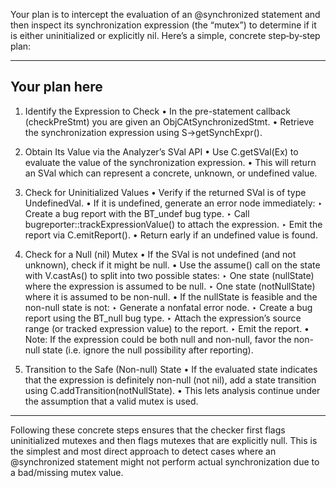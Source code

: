 Your plan is to intercept the evaluation of an @synchronized statement and then inspect its synchronization expression (the “mutex”) to determine if it is either uninitialized or explicitly nil. Here’s a simple, concrete step‐by‐step plan:

----------------------------------------------------
Your plan here
----------------------------------------------------

1. Identify the Expression to Check
   • In the pre-statement callback (checkPreStmt) you are given an ObjCAtSynchronizedStmt.
   • Retrieve the synchronization expression using S->getSynchExpr().

2. Obtain Its Value via the Analyzer’s SVal API
   • Use C.getSVal(Ex) to evaluate the value of the synchronization expression.
   • This will return an SVal which can represent a concrete, unknown, or undefined value.

3. Check for Uninitialized Values
   • Verify if the returned SVal is of type UndefinedVal.
   • If it is undefined, generate an error node immediately:
     ‣ Create a bug report with the BT_undef bug type.
     ‣ Call bugreporter::trackExpressionValue() to attach the expression.
     ‣ Emit the report via C.emitReport().
   • Return early if an undefined value is found.

4. Check for a Null (nil) Mutex
   • If the SVal is not undefined (and not unknown), check if it might be null.
   • Use the assume() call on the state with V.castAs<DefinedSVal>() to split into two possible states:
     ‣ One state (nullState) where the expression is assumed to be null.
     ‣ One state (notNullState) where it is assumed to be non-null.
   • If the nullState is feasible and the non-null state is not:
     ‣ Generate a nonfatal error node.
     ‣ Create a bug report using the BT_null bug type.
     ‣ Attach the expression’s source range (or tracked expression value) to the report.
     ‣ Emit the report.
   • Note: If the expression could be both null and non-null, favor the non-null state (i.e. ignore the null possibility after reporting).

5. Transition to the Safe (Non-null) State
   • If the evaluated state indicates that the expression is definitely non-null (not nil), add a state transition using C.addTransition(notNullState).
   • This lets analysis continue under the assumption that a valid mutex is used.

----------------------------------------------------
Following these concrete steps ensures that the checker first flags uninitialized mutexes and then flags mutexes that are explicitly null. This is the simplest and most direct approach to detect cases where an @synchronized statement might not perform actual synchronization due to a bad/missing mutex value.